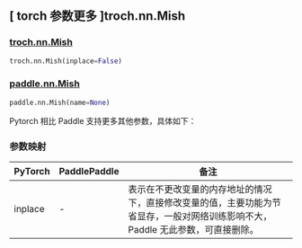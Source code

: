 ## [ torch 参数更多 ]troch.nn.Mish

### [troch.nn.Mish](https://pytorch.org/docs/1.13/generated/torch.nn.Mish.html?highlight=troch+nn+mish)

```python
troch.nn.Mish(inplace=False)
```

### [paddle.nn.Mish](https://www.paddlepaddle.org.cn/documentation/docs/zh/api/paddle/nn/Mish_cn.html)

```python
paddle.nn.Mish(name=None)
```

Pytorch 相比 Paddle 支持更多其他参数，具体如下：
### 参数映射
| PyTorch       | PaddlePaddle | 备注                                                   |
| ------------- | ------------ | ------------------------------------------------------ |
| inplace  | -        | 表示在不更改变量的内存地址的情况下，直接修改变量的值，主要功能为节省显存，一般对网络训练影响不大，Paddle 无此参数，可直接删除。 |
